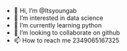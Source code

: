 - 👋 Hi, I’m @Itsyoungab
- 👀 I’m interested in data science 
- 🌱 I’m currently learning python 
- 💞️ I’m looking to collaborate on github
- 📫 How to reach me 2349065167325

<!---
Itsyoungab/Itsyoungab is a ✨ special ✨ repository because its `README.md` (this file) appears on your GitHub profile.
You can click the Preview link to take a look at your changes.
--->
